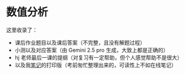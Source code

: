 # 数值分析

这里收录了：

- 课后作业题目以及课后答案（不完整，且没有解题过程）
- 小测以及对应答案（由 Gemini 2.5 pro 生成，大致上都是正确的）
- hj 老师最后一课的提纲（对复习有一定帮助，但个人感觉帮助不是很大）
- 以及我[笔记](https://note.noughtq.top/math/na/)的打印版（考前匆忙整理出来的，可读性上不如在线笔记）